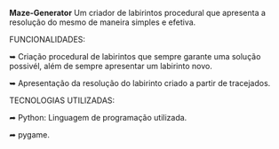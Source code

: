 **Maze-Generator**
Um criador de labirintos procedural que apresenta a resolução do mesmo de maneira simples e efetiva.

FUNCIONALIDADES:

➥ Criação procedural de labirintos que sempre garante uma solução possivél, além de sempre apresentar um labirinto novo.

➥ Apresentação da resolução do labirinto criado a partir de tracejados.


TECNOLOGIAS UTILIZADAS:

➦ Python: Linguagem de programação utilizada.

➦ pygame.
